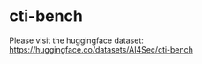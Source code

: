 # cti-bench

Please visit the huggingface dataset: https://huggingface.co/datasets/AI4Sec/cti-bench 
